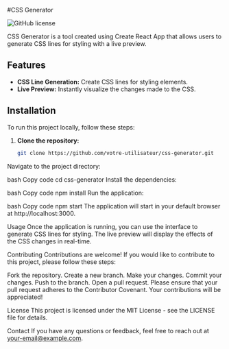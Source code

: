 #CSS Generator

![GitHub license](https://img.shields.io/badge/license-MIT-blue.svg)

CSS Generator is a tool created using Create React App that allows users to generate CSS lines for styling with a live preview.

## Features

- **CSS Line Generation:** Create CSS lines for styling elements.
- **Live Preview:** Instantly visualize the changes made to the CSS.

## Installation

To run this project locally, follow these steps:

1. **Clone the repository:**

   ```bash
   git clone https://github.com/votre-utilisateur/css-generator.git
Navigate to the project directory:

bash
Copy code
cd css-generator
Install the dependencies:

bash
Copy code
npm install
Run the application:

bash
Copy code
npm start
The application will start in your default browser at http://localhost:3000.

Usage
Once the application is running, you can use the interface to generate CSS lines for styling. The live preview will display the effects of the CSS changes in real-time.

Contributing
Contributions are welcome! If you would like to contribute to this project, please follow these steps:

Fork the repository.
Create a new branch.
Make your changes.
Commit your changes.
Push to the branch.
Open a pull request.
Please ensure that your pull request adheres to the Contributor Covenant. Your contributions will be appreciated!

License
This project is licensed under the MIT License - see the LICENSE file for details.

Contact
If you have any questions or feedback, feel free to reach out at your-email@example.com.
